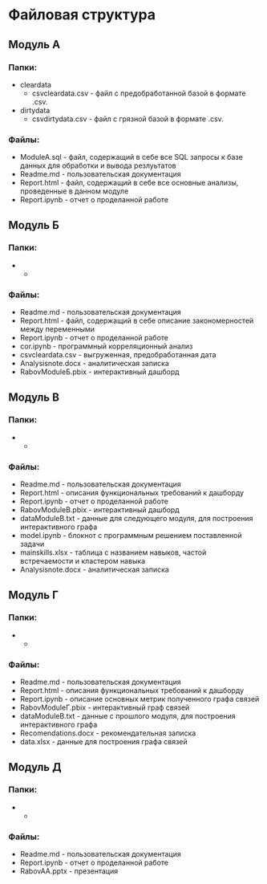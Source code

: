 # Файловая структура
## Модуль А
### Папки:
- cleardata
    * csvcleardata.csv - файл с предобработанной базой в формате .csv.
- dirtydata 
    * csvdirtydata.csv - файл с грязной базой в формате .csv.
### Файлы:
* ModuleA.sql - файл, содержащий в себе все SQL запросы к базе данных для обработки и вывода резлуьтатов
* Readme.md - пользовательская документация
* Report.html - файл, содержащий в себе все основные анализы, проведенные в данном модуле
* Report.ipynb - отчет о проделанной работе
## Модуль Б
### Папки:
- -
### Файлы:
* Readme.md - пользовательская документация
* Report.html - файл, содержащий в себе описание закономерностей между переменными
* Report.ipynb - отчет о проделанной работе
* cor.ipynb - программный корреляционный анализ
* csvcleardata.csv - выгруженная, предобработанная дата
* Analysisnote.docx - аналитическая записка
* RabovModuleБ.pbix - интерактивный дашборд
## Модуль В
### Папки:
- -
### Файлы:
* Readme.md - пользовательская документация
* Report.html - описания функциональных требований к дашборду
* Report.ipynb - отчет о проделанной работе
* RabovModuleВ.pbix - интерактивный дашборд
* dataModuleB.txt - данные для следующего модуля, для построения интерактивного графа
* model.ipynb - блокнот с программным решением поставленной задачи
* mainskills.xlsx - таблица с названием навыков, частой встречаемости и кластером навыка
* Analysisnote.docx - аналитическая записка
## Модуль Г
### Папки:
- -
### Файлы:
* Readme.md - пользовательская документация
* Report.html - описания функциональных требований к дашборду
* Report.ipynb - описание основных метрик полученного графа связей
* RabovModuleГ.pbix - интерактивный граф связей
* dataModuleB.txt - данные с прошлого модуля, для построения интерактивного графа
* Recomendations.docx - рекомендательная записка
* data.xlsx - данные для построения графа связей
## Модуль Д
### Папки:
- -
### Файлы:
* Readme.md - пользовательская документация
* Report.ipynb - отчет о проделанной работе
* RabovAA.pptx - презентация 

